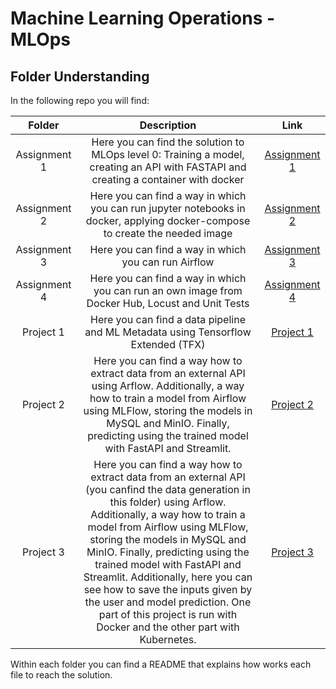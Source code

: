 # Machine Learning Operations - MLOps

## Folder Understanding

In the following repo you will find:

|    Folder    |                                                                                                                                                                                                                                           Description                                                                                                                                                                                                                                            |                                     Link                                     |
| :----------: | :----------------------------------------------------------------------------------------------------------------------------------------------------------------------------------------------------------------------------------------------------------------------------------------------------------------------------------------------------------------------------------------------------------------------------------------------------------------------------------------------: | :--------------------------------------------------------------------------: |
| Assignment 1 |                                                                                                                                                                               Here you can find the solution to MLOps level 0: Training a model, creating an API with FASTAPI and creating a container with docker                                                                                                                                                                               |  [Assignment 1](https://github.com/candemas97/MLOps/tree/main/assignment_1)  |
| Assignment 2 |                                                                                                                                                                                   Here you can find a way in which you can run jupyter notebooks in docker, applying docker-compose to create the needed image                                                                                                                                                                                   |  [Assignment 2](https://github.com/candemas97/MLOps/tree/main/assignment_2)  |
| Assignment 3 |                                                                                                                                                                                                                       Here you can find a way in which you can run Airflow                                                                                                                                                                                                                       | [Assignment 3](https://github.com/candemas97/MLOps/tree/main/assignment_3_f) |
| Assignment 4 |                                                                                                                                                                                                 Here you can find a way in which you can run an own image from Docker Hub, Locust and Unit Tests                                                                                                                                                                                                 |  [Assignment 4](https://github.com/candemas97/MLOps/tree/main/assignment_4)  |
|  Project 1   |                                                                                                                                                                                                        Here you can find a data pipeline and ML Metadata using Tensorflow Extended (TFX)                                                                                                                                                                                                         |     [Project 1](https://github.com/candemas97/MLOps/tree/main/project_1)     |
|  Project 2   |                                                                                                                Here you can find a way how to extract data from an external API using Arflow. Additionally, a way how to train a model from Airflow using MLFlow, storing the models in MySQL and MinIO. Finally, predicting using the trained model with FastAPI and Streamlit.                                                                                                                 |     [Project 2](https://github.com/candemas97/MLOps/tree/main/project_2)     |
|  Project 3   | Here you can find a way how to extract data from an external API (you canfind the data generation in this folder) using Arflow. Additionally, a way how to train a model from Airflow using MLFlow, storing the models in MySQL and MinIO. Finally, predicting using the trained model with FastAPI and Streamlit. Additionally, here you can see how to save the inputs given by the user and model prediction. One part of this project is run with Docker and the other part with Kubernetes. |     [Project 3](https://github.com/candemas97/MLOps/tree/main/project_3)     |

Within each folder you can find a README that explains how works each file to reach the solution.
